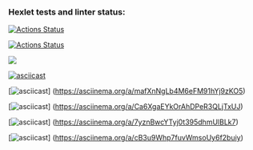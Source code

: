 ### Hexlet tests and linter status:

[![Actions Status](https://github.com/SoulH0unD/python-project-lvl1/workflows/hexlet-check/badge.svg)](https://github.com/SoulH0unD/python-project-lvl1/actions)

[![Actions Status](https://github.com/SoulH0unD/python-project-lvl1/workflows/run_lint/badge.svg)](https://github.com/SoulH0unD/python-project-lvl1/actions)

<a href="https://codeclimate.com/github/SoulH0unD/python-project-lvl1/maintainability"><img src="https://api.codeclimate.com/v1/badges/53462ed6de3cd72d7096/maintainability" /></a>

[![asciicast]( https://asciinema.org/a/Hk2TfFFQBRTxQXuG7gdtnPCI6)]( https://asciinema.org/a/Hk2TfFFQBRTxQXuG7gdtnPCI6)

[![asciicast]( https://asciinema.org/a/mafXnNgLb4M6eFM91hYj9zKO5)] (https://asciinema.org/a/mafXnNgLb4M6eFM91hYj9zKO5)

[![asciicast]( https://asciinema.org/a/Ca6XgaEYkOrAhDPeR3QLjTxUJ)] (https://asciinema.org/a/Ca6XgaEYkOrAhDPeR3QLjTxUJ)

[![asciicast]( https://asciinema.org/a/7yznBwcYTyj0t395dhmUlBLk7)] (https://asciinema.org/a/7yznBwcYTyj0t395dhmUlBLk7)

[![asciicast]( https://asciinema.org/a/cB3u9Whp7fuvWmsoUy6f2buiy)] (https://asciinema.org/a/cB3u9Whp7fuvWmsoUy6f2buiy)